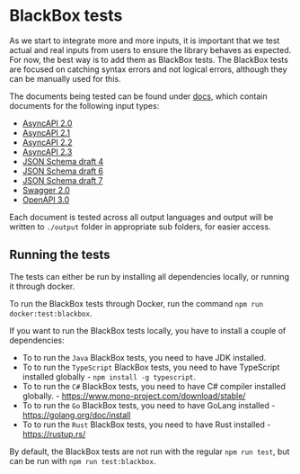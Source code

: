# BlackBox tests

As we start to integrate more and more inputs, it is important that we test actual and real inputs from users to ensure the library behaves as expected. For now, the best way is to add them as BlackBox tests. The BlackBox tests are focused on catching syntax errors and not logical errors, although they can be manually used for this.

The documents being tested can be found under [docs](./docs), which contain documents for the following input types:
- [AsyncAPI 2.0](./docs/AsyncAPI-2_0)
- [AsyncAPI 2.1](./docs/AsyncAPI-2_1)
- [AsyncAPI 2.2](./docs/AsyncAPI-2_2)
- [AsyncAPI 2.3](./docs/AsyncAPI-2_3)
- [JSON Schema draft 4](./docs/JsonSchemaDraft-4)
- [JSON Schema draft 6](./docs/JsonSchemaDraft-6)
- [JSON Schema draft 7](./docs/JsonSchemaDraft-7)
- [Swagger 2.0](./docs/Swagger-2_0)
- [OpenAPI 3.0](./docs/OpenAPI-3_0)

Each document is tested across all output languages and output will be written to `./output` folder in appropriate sub folders, for easier access.

## Running the tests
The tests can either be run by installing all dependencies locally, or running it through docker.

To run the BlackBox tests through Docker, run the command `npm run docker:test:blackbox`.

If you want to run the BlackBox tests locally, you have to install a couple of dependencies:
- To to run the `Java` BlackBox tests, you need to have JDK installed.
- To to run the `TypeScript` BlackBox tests, you need to have TypeScript installed globally - `npm install -g typescript`.
- To to run the `C#` BlackBox tests, you need to have C# compiler installed globally. - https://www.mono-project.com/download/stable/
- To to run the `Go` BlackBox tests, you need to have GoLang installed - https://golang.org/doc/install
- To to run the `Rust` BlackBox tests, you need to have Rust installed - https://rustup.rs/

By default, the BlackBox tests are not run with the regular `npm run test`, but can be run with `npm run test:blackbox`.

